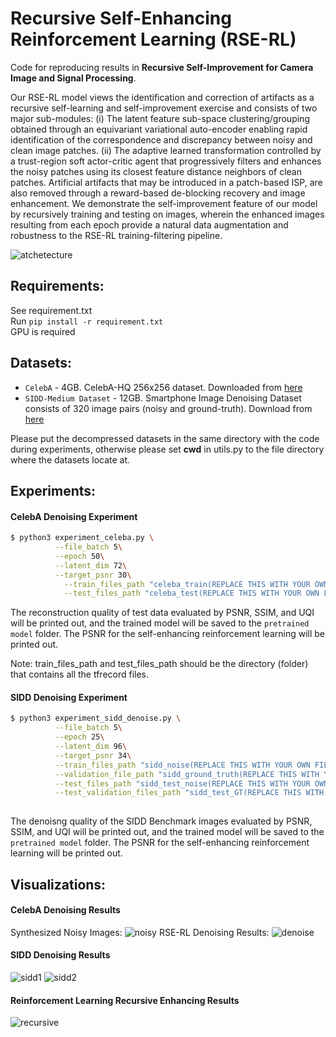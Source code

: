 # Recursive Self-Enhancing Reinforcement Learning (RSE-RL)
Code for reproducing results in **Recursive Self-Improvement for Camera Image and Signal Processing**.

Our RSE-RL model views the identification and correction of artifacts as a recursive self-learning and self-improvement exercise and consists of two major sub-modules: (i) The latent feature sub-space clustering/grouping obtained through an equivariant variational auto-encoder enabling rapid identification of the correspondence and discrepancy between noisy and clean image patches. (ii) The adaptive learned transformation controlled by a trust-region soft actor-critic agent that progressively filters and enhances the noisy patches using its closest feature distance neighbors of clean patches. Artificial artifacts that may be introduced in a patch-based ISP, are also removed through a reward-based de-blocking recovery and image enhancement.  We demonstrate the self-improvement feature of our model by recursively training and testing on images, wherein the enhanced images resulting from each epoch provide a natural data augmentation and robustness to the RSE-RL training-filtering pipeline.

![atchetecture](https://github.com/yunhaoyang234/RSE-RL/blob/main/figures/struct.png)

## Requirements:
See requirement.txt\
Run
`pip install -r requirement.txt` \
GPU is required

## Datasets:
- `CelebA` - 4GB. CelebA-HQ 256x256 dataset. Downloaded from [here](https://openaipublic.azureedge.net/glow-demo/data/celeba-tfr.tar)
- `SIDD-Medium Dataset` - 12GB. Smartphone Image Denoising Dataset consists of 320 image pairs (noisy and ground-truth). Download from [here](https://www.eecs.yorku.ca/~kamel/sidd/dataset.php)

Please put the decompressed datasets in the same directory with the code during experiments, otherwise please set **cwd** in utils.py to the file directory where the datasets locate at.

## Experiments:
#### CelebA Denoising Experiment
```bash
$ python3 experiment_celeba.py \
          --file_batch 5\
          --epoch 50\
          --latent_dim 72\
          --target_psnr 30\
    	    --train_files_path "celeba_train(REPLACE THIS WITH YOUR OWN FILE DIRECTORY)/"\
    	    --test_files_path "celeba_test(REPLACE THIS WITH YOUR OWN FILE DIRECTORY)/"
```
The reconstruction quality of test data evaluated by PSNR, SSIM, and UQI will be printed out, and the trained model will be saved to the `pretrained model` folder. The PSNR for the self-enhancing reinforcement learning will be printed out.

Note: train_files_path and test_files_path should be the directory (folder) that contains all the tfrecord files.

#### SIDD Denoising Experiment
```bash
$ python3 experiment_sidd_denoise.py \
          --file_batch 5\
          --epoch 25\
          --latent_dim 96\
          --target_psnr 34\
          --train_files_path "sidd_noise(REPLACE THIS WITH YOUR OWN FILE DIRECTORY)/"\
          --validation_file_path "sidd_ground_truth(REPLACE THIS WITH YOUR OWN FILE DIRECTORY)/"\
          --test_files_path "sidd_test_noise(REPLACE THIS WITH YOUR OWN FILE DIRECTORY)/"\
          --test_validation_files_path "sidd_test_GT(REPLACE THIS WITH YOUR OWN FILE DIRECTORY)/"
    	  
```
The denoisng quality of the SIDD Benchmark images evaluated by PSNR, SSIM, and UQI will be printed out, and the trained model will be saved to the `pretrained model` folder. The PSNR for the self-enhancing reinforcement learning will be printed out.

## Visualizations:
#### CelebA Denoising Results
Synthesized Noisy Images:
![noisy](https://github.com/yunhaoyang234/RSE-RL/blob/main/figures/noise_i.png)
RSE-RL Denoising Results:
![denoise](https://github.com/yunhaoyang234/RSE-RL/blob/main/figures/denoise.png)

#### SIDD Denoising Results
![sidd1](https://github.com/yunhaoyang234/RSE-RL/blob/main/figures/sidd2.png)
![sidd2](https://github.com/yunhaoyang234/RSE-RL/blob/main/figures/sidd3.png)

#### Reinforcement Learning Recursive Enhancing Results
![recursive](https://github.com/yunhaoyang234/RSE-RL/blob/main/figures/recursive_dif.png)

